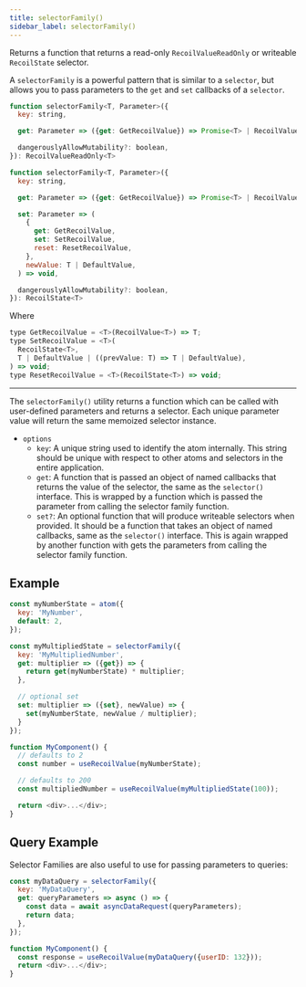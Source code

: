 ```yaml
---
title: selectorFamily()
sidebar_label: selectorFamily()
---
```


Returns a function that returns a read-only `RecoilValueReadOnly` or writeable `RecoilState` selector.

A `selectorFamily` is a powerful pattern that is similar to a `selector`, but allows you to pass parameters to the `get` and `set` callbacks of a `selector`.

```js
function selectorFamily<T, Parameter>({
  key: string,

  get: Parameter => ({get: GetRecoilValue}) => Promise<T> | RecoilValue<T> | T,

  dangerouslyAllowMutability?: boolean,
}): RecoilValueReadOnly<T>
```
```js
function selectorFamily<T, Parameter>({
  key: string,

  get: Parameter => ({get: GetRecoilValue}) => Promise<T> | RecoilValue<T> | T,

  set: Parameter => (
    {
      get: GetRecoilValue,
      set: SetRecoilValue,
      reset: ResetRecoilValue,
    },
    newValue: T | DefaultValue,
  ) => void,

  dangerouslyAllowMutability?: boolean,
}): RecoilState<T>
```
Where
```js
type GetRecoilValue = <T>(RecoilValue<T>) => T;
type SetRecoilValue = <T>(
  RecoilState<T>,
  T | DefaultValue | ((prevValue: T) => T | DefaultValue),
) => void;
type ResetRecoilValue = <T>(RecoilState<T>) => void;
```

---

The `selectorFamily()` utility returns a function which can be called with user-defined parameters and returns a selector.  Each unique parameter value will return the same memoized selector instance.

- `options`
  - `key`: A unique string used to identify the atom internally. This string should be unique with respect to other atoms and selectors in the entire application.
  - `get`: A function that is passed an object of named callbacks that returns the value of the selector, the same as the `selector()` interface.  This is wrapped by a function which is passed the parameter from calling the selector family function.
  - `set?`: An optional function that will produce writeable selectors when provided.  It should be a function that takes an object of named callbacks, same as the `selector()` interface.  This is again wrapped by another function with gets the parameters from calling the selector family function.

## Example

```js
const myNumberState = atom({
  key: 'MyNumber',
  default: 2,
});

const myMultipliedState = selectorFamily({
  key: 'MyMultipliedNumber',
  get: multiplier => ({get}) => {
    return get(myNumberState) * multiplier;
  },

  // optional set
  set: multiplier => ({set}, newValue) => {
    set(myNumberState, newValue / multiplier);
  }
});

function MyComponent() {
  // defaults to 2
  const number = useRecoilValue(myNumberState);

  // defaults to 200
  const multipliedNumber = useRecoilValue(myMultipliedState(100));

  return <div>...</div>;
}
```

## Query Example
Selector Families are also useful to use for passing parameters to queries:
```js
const myDataQuery = selectorFamily({
  key: 'MyDataQuery',
  get: queryParameters => async () => {
    const data = await asyncDataRequest(queryParameters);
    return data;
  },
});

function MyComponent() {
  const response = useRecoilValue(myDataQuery({userID: 132}));
  return <div>...</div>;
}
```

